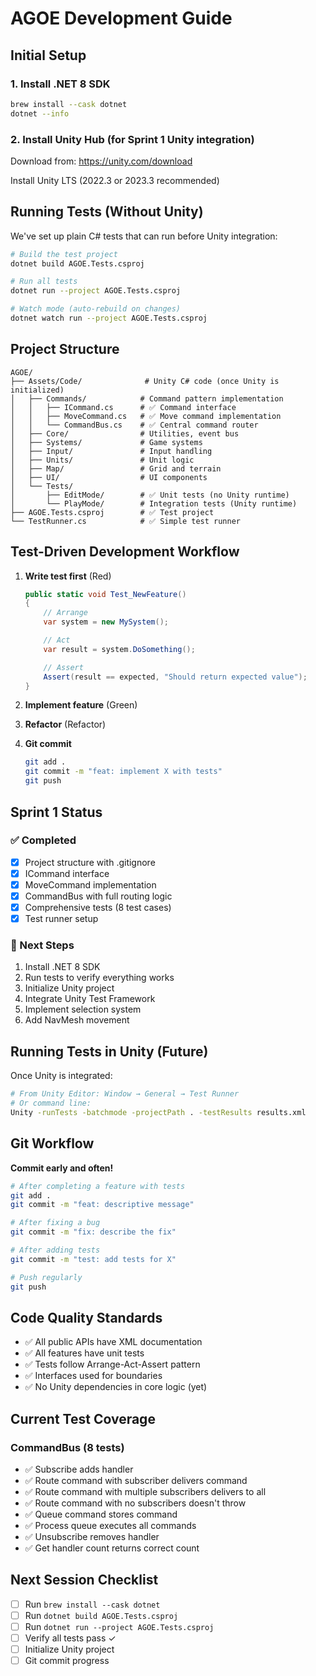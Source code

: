 # AGOE Development Guide

## Initial Setup

### 1. Install .NET 8 SDK

```bash
brew install --cask dotnet
dotnet --info
```

### 2. Install Unity Hub (for Sprint 1 Unity integration)

Download from: https://unity.com/download

Install Unity LTS (2022.3 or 2023.3 recommended)

## Running Tests (Without Unity)

We've set up plain C# tests that can run before Unity integration:

```bash
# Build the test project
dotnet build AGOE.Tests.csproj

# Run all tests
dotnet run --project AGOE.Tests.csproj

# Watch mode (auto-rebuild on changes)
dotnet watch run --project AGOE.Tests.csproj
```

## Project Structure

```
AGOE/
├── Assets/Code/              # Unity C# code (once Unity is initialized)
│   ├── Commands/            # Command pattern implementation
│   │   ├── ICommand.cs      # ✅ Command interface
│   │   ├── MoveCommand.cs   # ✅ Move command implementation
│   │   └── CommandBus.cs    # ✅ Central command router
│   ├── Core/                # Utilities, event bus
│   ├── Systems/             # Game systems
│   ├── Input/               # Input handling
│   ├── Units/               # Unit logic
│   ├── Map/                 # Grid and terrain
│   ├── UI/                  # UI components
│   └── Tests/
│       ├── EditMode/        # ✅ Unit tests (no Unity runtime)
│       └── PlayMode/        # Integration tests (Unity runtime)
├── AGOE.Tests.csproj        # ✅ Test project
└── TestRunner.cs            # ✅ Simple test runner
```

## Test-Driven Development Workflow

1. **Write test first** (Red)

   ```csharp
   public static void Test_NewFeature()
   {
       // Arrange
       var system = new MySystem();

       // Act
       var result = system.DoSomething();

       // Assert
       Assert(result == expected, "Should return expected value");
   }
   ```

2. **Implement feature** (Green)

3. **Refactor** (Refactor)

4. **Git commit**
   ```bash
   git add .
   git commit -m "feat: implement X with tests"
   git push
   ```

## Sprint 1 Status

### ✅ Completed

- [x] Project structure with .gitignore
- [x] ICommand interface
- [x] MoveCommand implementation
- [x] CommandBus with full routing logic
- [x] Comprehensive tests (8 test cases)
- [x] Test runner setup

### 🚧 Next Steps

1. Install .NET 8 SDK
2. Run tests to verify everything works
3. Initialize Unity project
4. Integrate Unity Test Framework
5. Implement selection system
6. Add NavMesh movement

## Running Tests in Unity (Future)

Once Unity is integrated:

```bash
# From Unity Editor: Window → General → Test Runner
# Or command line:
Unity -runTests -batchmode -projectPath . -testResults results.xml
```

## Git Workflow

**Commit early and often!**

```bash
# After completing a feature with tests
git add .
git commit -m "feat: descriptive message"

# After fixing a bug
git commit -m "fix: describe the fix"

# After adding tests
git commit -m "test: add tests for X"

# Push regularly
git push
```

## Code Quality Standards

- ✅ All public APIs have XML documentation
- ✅ All features have unit tests
- ✅ Tests follow Arrange-Act-Assert pattern
- ✅ Interfaces used for boundaries
- ✅ No Unity dependencies in core logic (yet)

## Current Test Coverage

### CommandBus (8 tests)

- ✅ Subscribe adds handler
- ✅ Route command with subscriber delivers command
- ✅ Route command with multiple subscribers delivers to all
- ✅ Route command with no subscribers doesn't throw
- ✅ Queue command stores command
- ✅ Process queue executes all commands
- ✅ Unsubscribe removes handler
- ✅ Get handler count returns correct count

## Next Session Checklist

- [ ] Run `brew install --cask dotnet`
- [ ] Run `dotnet build AGOE.Tests.csproj`
- [ ] Run `dotnet run --project AGOE.Tests.csproj`
- [ ] Verify all tests pass ✓
- [ ] Initialize Unity project
- [ ] Git commit progress
